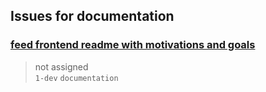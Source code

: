 ## Issues for documentation
  
###  [feed frontend readme with motivations and goals](https://github.com/bryanmacfarlane/quotes-feed/issues/9)  
> not assigned  
  `1-dev` `documentation`